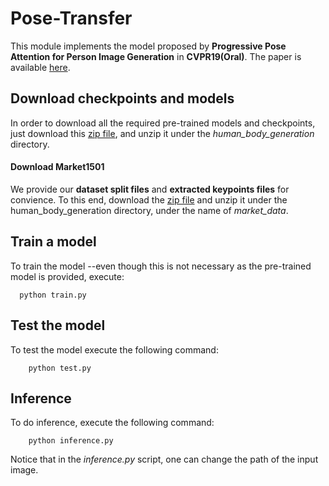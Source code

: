 # Pose-Transfer
This module implements the model proposed by **Progressive Pose Attention for Person Image Generation** in **CVPR19(Oral)**. The paper is available [here](http://arxiv.org/abs/1904.03349). 

## Download checkpoints and models
In order to download all the required pre-trained models and checkpoints, just download this [zip file](https://docs.google.com/uc?export=download&id=1KRPKheU6i5pCoAcBpI8RvnIMnmMYNIEm), and unzip it under the *human_body_generation* directory.


#### Download Market1501
We provide our **dataset split files** and **extracted keypoints files** for convience. To this end, download the [zip file]() and unzip it under the human_body_generation directory, under the name of *market_data*.


## Train a model
To train the model --even though this is not necessary as the pre-trained model is provided, execute:
```
  python train.py
```

## Test the model
To test the model execute the following command:
```
    python test.py 
```

## Inference
To do inference, execute the following command:
```
    python inference.py
```

Notice that in the *inference.py* script, one can change the path of the input image.
